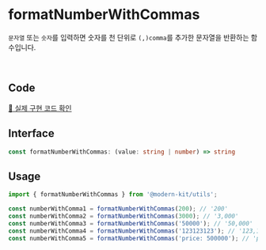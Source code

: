 # formatNumberWithCommas

`문자열` 또는 `숫자`를 입력하면 숫자를 천 단위로 `(,)comma`를 추가한 문자열을 반환하는 함수입니다.

<br />

## Code
[🔗 실제 구현 코드 확인](https://github.com/modern-agile-team/modern-kit/blob/main/packages/utils/src/formatter/formatNumberWithCommas/index.ts)

## Interface
```ts title="typescript"
const formatNumberWithCommas: (value: string | number) => string
```

## Usage
```ts title="typescript"
import { formatNumberWithCommas } from '@modern-kit/utils';

const numberWithComma1 = formatNumberWithCommas(200); // '200'
const numberWithComma2 = formatNumberWithCommas(3000); // '3,000'
const numberWithComma3 = formatNumberWithCommas('50000'); // '50,000'
const numberWithComma4 = formatNumberWithCommas('123123123'); // '123,123,123'
const numberWithComma5 = formatNumberWithCommas('price: 500000'); // 'price: 500,000'
```